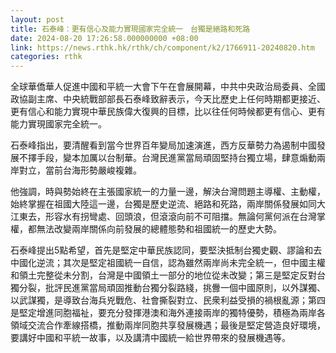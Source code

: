 ```yaml
---
layout: post
title: 石泰峰：更有信心及能力實現國家完全統一　台獨是絕路和死路
date: 2024-08-20 17:26:58.000000000 +08:00
link: https://news.rthk.hk/rthk/ch/component/k2/1766911-20240820.htm
categories: rthk
---
```


全球華僑華人促進中國和平統一大會下午在會展開幕，中共中央政治局委員、全國政協副主席、中央統戰部部長石泰峰致辭表示，今天比歷史上任何時期都更接近、更有信心和能力實現中華民族偉大復興的目標，比以往任何時候都更有信心、更有能力實現國家完全統一。

石泰峰指出，要清醒看到當今世界百年變局加速演進，西方反華勢力為遏制中國發展不擇手段，變本加厲以台制華。台灣民進黨當局頑固堅持台獨立場，肆意煽動兩岸對立，當前台海形勢嚴峻複雜。

他強調，時與勢始終在主張國家統一的力量一邊，解決台灣問題主導權、主動權，始終掌握在祖國大陸這一邊，台獨是歷史逆流、絕路和死路，兩岸關係發展如同大江東去，形容水有拐彎處、回頭浪，但滾滾向前不可阻擋。無論何黨何派在台灣掌權，都無法改變兩岸關係向前發展的總體態勢和祖國統一的歷史大勢。

石泰峰提出5點希望，首先是堅定中華民族認同，要堅決抵制台獨史觀、謬論和去中國化逆流；其次是堅定祖國統一自信，認為雖然兩岸尚未完全統一，但中國主權和領土完整從未分割，台灣是中國領土一部分的地位從未改變；第三是堅定反對台獨分裂，批評民進黨當局頑固推動台獨分裂路綫，挑釁一個中國原則，以外謀獨、以武謀獨，是導致台海兵兇戰危、社會撕裂對立、民衆利益受損的禍根亂源；第四是堅定增進同胞福祉，要充分發揮港澳和海外連接兩岸的獨特優勢，積極為兩岸各領域交流合作牽線搭橋，推動兩岸同胞共享發展機遇；最後是堅定營造良好環境，要講好中國和平統一故事，以及講清中國統一給世界帶來的發展機遇等。
